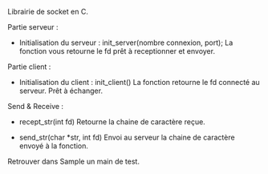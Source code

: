 Librairie de socket en C.

Partie serveur :

- Initialisation du serveur : init_server(nombre connexion, port);
La fonction vous retourne le fd prêt à receptionner et envoyer.


Partie client :

- Initialisation du client : init_client()
La fonction retourne le fd connecté au serveur. Prêt à échanger.


Send & Receive :

- recept_str(int fd)
Retourne la chaine de caractère reçue.

- send_str(char *str, int fd)
Envoi au serveur la chaine de caractère envoyé à la fonction.


Retrouver dans Sample un main de test.
